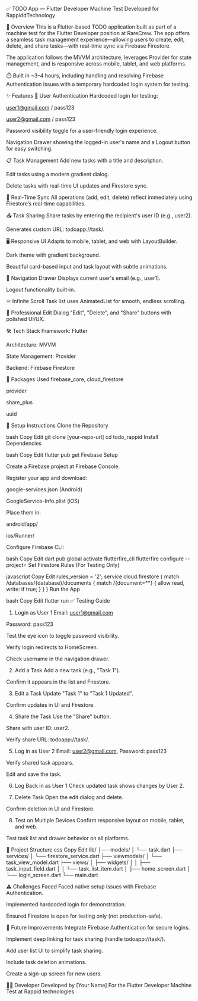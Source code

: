 ✅ TODO App — Flutter Developer Machine Test
Developed for RappiddTechnology

🚀 Overview
This is a Flutter-based TODO application built as part of a machine test for the Flutter Developer position at RareCrew. The app offers a seamless task management experience—allowing users to create, edit, delete, and share tasks—with real-time sync via Firebase Firestore.

The application follows the MVVM architecture, leverages Provider for state management, and is responsive across mobile, tablet, and web platforms.

⏱️ Built in ~3–4 hours, including handling and resolving Firebase Authentication issues with a temporary hardcoded login system for testing.


✨ Features
🔐 User Authentication
Hardcoded login for testing:

user1@gmail.com / pass123

user2@gmail.com / pass123

Password visibility toggle for a user-friendly login experience.

Navigation Drawer showing the logged-in user's name and a Logout button for easy switching.

📋 Task Management
Add new tasks with a title and description.

Edit tasks using a modern gradient dialog.

Delete tasks with real-time UI updates and Firestore sync.

🔁 Real-Time Sync
All operations (add, edit, delete) reflect immediately using Firestore’s real-time capabilities.

📤 Task Sharing
Share tasks by entering the recipient's user ID (e.g., user2).

Generates custom URL: todoapp://task/<taskId>.

🖥️ Responsive UI
Adapts to mobile, tablet, and web with LayoutBuilder.

Dark theme with gradient background.

Beautiful card-based input and task layout with subtle animations.

📂 Navigation Drawer
Displays current user's email (e.g., user1).

Logout functionality built-in.

♾️ Infinite Scroll
Task list uses AnimatedList for smooth, endless scrolling.

🧩 Professional Edit Dialog
"Edit", "Delete", and "Share" buttons with polished UI/UX.

🛠 Tech Stack
Framework: Flutter

Architecture: MVVM

State Management: Provider

Backend: Firebase Firestore

🔌 Packages Used
firebase_core, cloud_firestore

provider

share_plus

uuid

🔧 Setup Instructions
Clone the Repository

bash
Copy
Edit
git clone [your-repo-url]
cd todo_rappid
Install Dependencies

bash
Copy
Edit
flutter pub get
Firebase Setup

Create a Firebase project at Firebase Console.

Register your app and download:

google-services.json (Android)

GoogleService-Info.plist (iOS)

Place them in:

android/app/

ios/Runner/

Configure Firebase CLI:

bash
Copy
Edit
dart pub global activate flutterfire_cli
flutterfire configure --project=<your-firebase-project-id>
Set Firestore Rules (For Testing Only)

javascript
Copy
Edit
rules_version = '2';
service cloud.firestore {
  match /databases/{database}/documents {
    match /{document=**} {
      allow read, write: if true;
    }
  }
}
Run the App

bash
Copy
Edit
flutter run
✅ Testing Guide
1. Login as User 1
Email: user1@gmail.com

Password: pass123

Test the eye icon to toggle password visibility.

Verify login redirects to HomeScreen.

Check username in the navigation drawer.

2. Add a Task
Add a new task (e.g., "Task 1").

Confirm it appears in the list and Firestore.

3. Edit a Task
Update "Task 1" to "Task 1 Updated".

Confirm updates in UI and Firestore.

4. Share the Task
Use the "Share" button.

Share with user ID: user2.

Verify share URL: todoapp://task/<taskId>.

5. Log in as User 2
Email: user2@gmail.com, Password: pass123

Verify shared task appears.

Edit and save the task.

6. Log Back in as User 1
Check updated task shows changes by User 2.

7. Delete Task
Open the edit dialog and delete.

Confirm deletion in UI and Firestore.

8. Test on Multiple Devices
Confirm responsive layout on mobile, tablet, and web.

Test task list and drawer behavior on all platforms.

📁 Project Structure
css
Copy
Edit
lib/
├── models/
│   └── task.dart
├── services/
│   └── firestore_service.dart
├── viewmodels/
│   └── task_view_model.dart
├── views/
│   ├── widgets/
│   │   ├── task_input_field.dart
│   │   └── task_list_item.dart
│   ├── home_screen.dart
│   └── login_screen.dart
└── main.dart


⚠️ Challenges Faced
Faced native setup issues with Firebase Authentication.

Implemented hardcoded login for demonstration.

Ensured Firestore is open for testing only (not production-safe).

🔮 Future Improvements
Integrate Firebase Authentication for secure logins.

Implement deep linking for task sharing (handle todoapp://task/<taskId>).

Add user list UI to simplify task sharing.

Include task deletion animations.

Create a sign-up screen for new users.

👨‍💻 Developer
Developed by [Your Name]
For the Flutter Developer Machine Test at Rappid technologies









